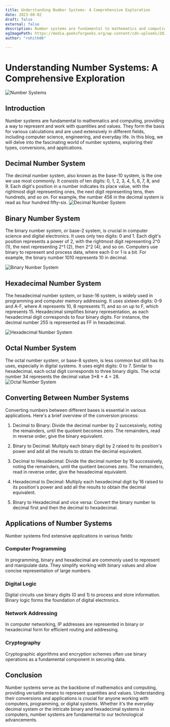 ```yaml
---
title: Understanding Number Systems- A Comprehensive Exploration
date: 2023-08-02
draft: false
external: false
description: Number systems are fundamental to mathematics and computing, providing a way to represent and work with quantities and values. They form the basis for various calculations and are used extensively in different fields, including computer science, engineering, and everyday life. In this blog, we will delve into the fascinating world of number systems, exploring their types, conversions, and applications.
ogImagePath: https://media.geeksforgeeks.org/wp-content/cdn-uploads/20200918224434/Number-System.png
author: "rohitk06"

---
```


# Understanding Number Systems: A Comprehensive Exploration

![Number Systems](https://media.geeksforgeeks.org/wp-content/cdn-uploads/20200918224434/Number-System.png)

## Introduction

Number systems are fundamental to mathematics and computing, providing a way to represent and work with quantities and values. They form the basis for various calculations and are used extensively in different fields, including computer science, engineering, and everyday life. In this blog, we will delve into the fascinating world of number systems, exploring their types, conversions, and applications.

## Decimal Number System

The decimal number system, also known as the base-10 system, is the one we use most commonly. It consists of ten digits: 0, 1, 2, 3, 4, 5, 6, 7, 8, and 9. Each digit's position in a number indicates its place value, with the rightmost digit representing ones, the next digit representing tens, then hundreds, and so on. For example, the number 456 in the decimal system is read as four hundred fifty-six.
![Decimal Number System](https://upload.wikimedia.org/wikipedia/commons/4/4c/Decimal_digit.png)
## Binary Number System

The binary number system, or base-2 system, is crucial in computer science and digital electronics. It uses only two digits: 0 and 1. Each digit's position represents a power of 2, with the rightmost digit representing 2^0 (1), the next representing 2^1 (2), then 2^2 (4), and so on. Computers use binary to represent and process data, where each 0 or 1 is a bit. For example, the binary number 1010 represents 10 in decimal.

![Binary Number System](https://www.math-only-math.com/images/examples-on-binary-numbers.jpg)

## Hexadecimal Number System

The hexadecimal number system, or base-16 system, is widely used in programming and computer memory addressing. It uses sixteen digits: 0-9 and A-F, where A represents 10, B represents 11, and so on up to F, which represents 15. Hexadecimal simplifies binary representation, as each hexadecimal digit corresponds to four binary digits. For instance, the decimal number 255 is represented as FF in hexadecimal.

![Hexadecimal Number System](https://mathematicalmysteries.files.wordpress.com/2022/08/hexadecimal-number-system.jpg?w=800)
## Octal Number System

The octal number system, or base-8 system, is less common but still has its uses, especially in digital systems. It uses eight digits: 0 to 7. Similar to hexadecimal, each octal digit corresponds to three binary digits. The octal number 34 represents the decimal value 3*8 + 4 = 28.
![Octal Number System](https://www.vedantu.com/seo/content-images/7743621c-3bc1-4c48-a48a-f4e7aaeffe90.png)
## Converting Between Number Systems

Converting numbers between different bases is essential in various applications. Here's a brief overview of the conversion process:

1. Decimal to Binary: Divide the decimal number by 2 successively, noting the remainders, until the quotient becomes zero. The remainders, read in reverse order, give the binary equivalent.

2. Binary to Decimal: Multiply each binary digit by 2 raised to its position's power and add all the results to obtain the decimal equivalent.

3. Decimal to Hexadecimal: Divide the decimal number by 16 successively, noting the remainders, until the quotient becomes zero. The remainders, read in reverse order, give the hexadecimal equivalent.

4. Hexadecimal to Decimal: Multiply each hexadecimal digit by 16 raised to its position's power and add all the results to obtain the decimal equivalent.

5. Binary to Hexadecimal and vice versa: Convert the binary number to decimal first and then the decimal to hexadecimal.


## Applications of Number Systems

Number systems find extensive applications in various fields:

### Computer Programming

In programming, binary and hexadecimal are commonly used to represent and manipulate data. They simplify working with binary values and allow concise representation of large numbers.

### Digital Logic

Digital circuits use binary digits (0 and 1) to process and store information. Binary logic forms the foundation of digital electronics.

### Network Addressing

In computer networking, IP addresses are represented in binary or hexadecimal form for efficient routing and addressing.

### Cryptography

Cryptographic algorithms and encryption schemes often use binary operations as a fundamental component in securing data.

## Conclusion

Number systems serve as the backbone of mathematics and computing, providing versatile means to represent quantities and values. Understanding their conversions and applications is crucial for anyone working with computers, programming, or digital systems. Whether it's the everyday decimal system or the intricate binary and hexadecimal systems in computers, number systems are fundamental to our technological advancements.

